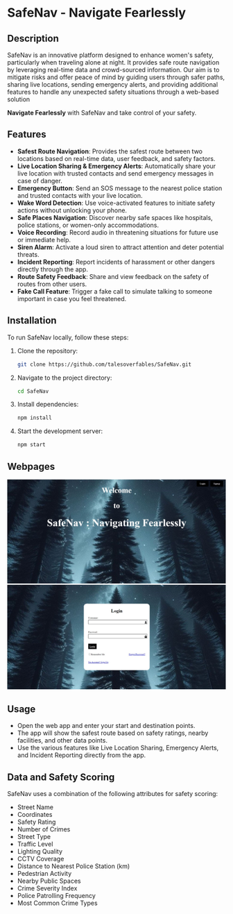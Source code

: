 # SafeNav - Navigate Fearlessly

## Description
SafeNav is an innovative platform designed to enhance women's safety, particularly when traveling alone at night. It provides safe route navigation by leveraging real-time data and crowd-sourced information. Our aim is to mitigate risks and offer peace of mind by guiding users through safer paths, sharing live locations, sending emergency alerts, and providing additional features to handle any unexpected safety situations through a web-based solution

**Navigate Fearlessly** with SafeNav and take control of your safety.

## Features
- **Safest Route Navigation**: Provides the safest route between two locations based on real-time data, user feedback, and safety factors.
- **Live Location Sharing & Emergency Alerts**: Automatically share your live location with trusted contacts and send emergency messages in case of danger.
- **Emergency Button**: Send an SOS message to the nearest police station and trusted contacts with your live location.
- **Wake Word Detection**: Use voice-activated features to initiate safety actions without unlocking your phone.
- **Safe Places Navigation**: Discover nearby safe spaces like hospitals, police stations, or women-only accommodations.
- **Voice Recording**: Record audio in threatening situations for future use or immediate help.
- **Siren Alarm**: Activate a loud siren to attract attention and deter potential threats.
- **Incident Reporting**: Report incidents of harassment or other dangers directly through the app.
- **Route Safety Feedback**: Share and view feedback on the safety of routes from other users.
- **Fake Call Feature**: Trigger a fake call to simulate talking to someone important in case you feel threatened.
  
 ## Installation
To run SafeNav locally, follow these steps:

1. Clone the repository:
   ```bash
   git clone https://github.com/talesoverfables/SafeNav.git
   ```
2. Navigate to the project directory:
   ```bash
   cd SafeNav
   ```
3. Install dependencies:
   ```bash
   npm install
   ```
4. Start the development server:
   ```bash
   npm start
   ```

## Webpages
![SafeNav Landing Page](https://github.com/talesoverfables/SafeNav/blob/main/Front-end/Landing-Page.jpg)
![SafeNav Login Page](https://github.com/talesoverfables/SafeNav/blob/main/Front-end/Login-Page.jpg)


## Usage
- Open the web app and enter your start and destination points.
- The app will show the safest route based on safety ratings, nearby facilities, and other data points.
- Use the various features like Live Location Sharing, Emergency Alerts, and Incident Reporting directly from the app.

## Data and Safety Scoring
SafeNav uses a combination of the following attributes for safety scoring:
- Street Name
- Coordinates
- Safety Rating
- Number of Crimes
- Street Type
- Traffic Level
- Lighting Quality
- CCTV Coverage
- Distance to Nearest Police Station (km)
- Pedestrian Activity
- Nearby Public Spaces
- Crime Severity Index
- Police Patrolling Frequency
- Most Common Crime Types
